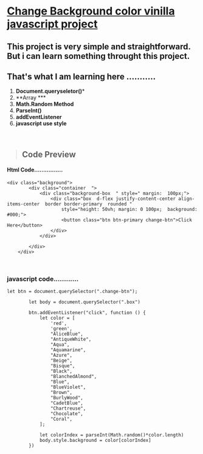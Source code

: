 # [Change Background color vinilla javascript project](https://kamrulcoder.github.io/change-background-color/)

## This  project is very simple and straightforward.  But i can learn something throught this project. 

## That's  what I  am learning here ........... 

1. **Document.queryseletor()***
1. **Array ***
1. **Math.Random Method**
1. **ParseInt()**
1. **addEventListener** 
1. **javascript use style** 

<br>

>
> ## Code Preview 

#### Html Code................

```
<div class="background">
        <div class="container  ">
            <div class="background-box  " style=" margin:  100px;">
                <div class="box  d-flex justify-content-center align-items-center  border border-primary  rounded "
                    style="height: 50vh; margin: 0 100px;  background: #000;">
                    <button class="btn btn-primary change-btn">Click Here</button>
                </div>
            </div>

        </div>
    </div>
```
<br> 

### javascript code............

```
let btn = document.querySelector(".change-btn");

        let body = document.querySelector(".box")

        btn.addEventListener("click", function () {
            let color = [
                'red',
                'green',
                "AliceBlue",
                "AntiqueWhite",
                "Aqua",
                "Aquamarine",
                "Azure",
                "Beige",
                "Bisque",
                "Black",
                "BlanchedAlmond",
                "Blue",
                "BlueViolet",
                "Brown",
                "BurlyWood",
                "CadetBlue",
                "Chartreuse",
                "Chocolate",
                "Coral",
            ];

            let colorIndex = parseInt(Math.random()*color.length)
            body.style.background = color[colorIndex]
        })

```


